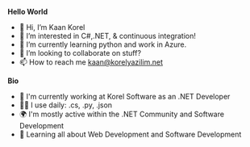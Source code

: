 <b>Hello World</b>

- 👋 Hi, I’m Kaan Korel
- 👀 I’m interested in C#,.NET, & continuous integration!
- 🌱 I’m currently learning python and work in Azure.
- 💞️ I’m looking to collaborate on stuff?
- 📫 How to reach me kaan@korelyazilim.net

<b>Bio</b>

- 🏢 I'm currently working at Korel Software as an .NET Developer
- 👨‍💻 I use daily: .cs, .py, .json
- 🌍 I'm mostly active within the .NET Community and Software Development
- 📱 Learning all about Web Development and Software Development
